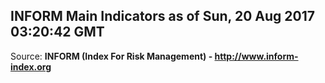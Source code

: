 ## INFORM Main Indicators as of Sun, 20 Aug 2017 03:20:42 GMT

Source: **INFORM (Index For Risk Management) - http://www.inform-index.org**